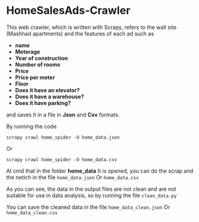 # HomeSalesAds-Crawler

This web crawler, which is written with Scrapy, refers to the wall site (Mashhad apartments) and the features of each ad such as
+ **name**
+ **Meterage**
+ **Year of construction**
+ **Number of rooms**
+ **Price**
+ **Price per meter**
+ **Floor**
+ **Does it have an elevator?**
+ **Does it have a warehouse?**
+ **Does it have parking?**

and saves it in a file in **Json** and **Csv** formats.

By running the code
```
scrapy crawl home_spider -O home_data.json
```
Or

```
scrapy crawl home_spider -O home_data.csv
```
At
cmd
that in the folder **home_data**
It is opened, you can do the scrap and the netich in the file
`home_data.json`
Or
`home_data.csv`

As you can see, the data in the output files are not clean and are not suitable for use in data analysis, so by running the file
`clean_data.py`

You can save the cleaned data in the file
`home_data_clean.json`
Or
`home_data_clean.csv`
